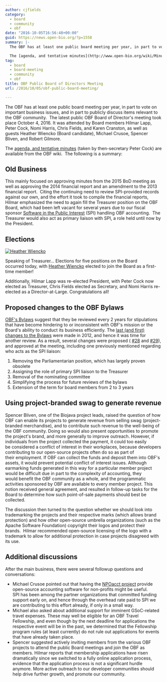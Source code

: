 ```yaml
---
author: cjfields
category:
  - board
  - community
  - obf
date: "2016-10-05T16:56:48+00:00"
guid: https://news.open-bio.org/?p=1558
summary: |-
  The OBF has at least one public board meeting per year, in part to vote on important business issues, and in part to publicly discuss items relevant to the OBF community.  The latest public OBF Board of Director's meeting took place October 4, 2016. It was attended by Board members Hilmar Lapp, Peter Cock, Nomi Harris, Chris Fields, and Karen Cranston, as well as guests Heather Wiencko (Board candidate), Michael Crusoe, Spencer Bliven, and Robert Gilmore.

  The [agenda, and tentative minutes](http://www.open-bio.org/wiki/Minutes:2016_Oct_ConfCall) (taken by then-secretary Peter Cock) are available from the OBF wiki.  The following is a summary:
tag:
  - board
  - board-meeting
  - community
  - obf
title: OBF Public Board of Directors Meeting
url: /2016/10/05/obf-public-board-meeting/

---
```

The OBF has at least one public board meeting per year, in part to vote on important business issues, and in part to publicly discuss items relevant to the OBF community.  The latest public OBF Board of Director's meeting took place October 4, 2016. It was attended by Board members Hilmar Lapp, Peter Cock, Nomi Harris, Chris Fields, and Karen Cranston, as well as guests Heather Wiencko (Board candidate), Michael Crusoe, Spencer Bliven, and Robert Gilmore.

The [agenda, and tentative minutes](/obf-hugo-test/wiki/Minutes:2016_Oct_ConfCall) (taken by then-secretary Peter Cock) are available from the OBF wiki.  The following is a summary:

## Old Business

This mainly focused on approving minutes from the 2015 BoD meeting as well as approving the 2014 financial report and an amendment to the 2013 financial report.  Citing the continuing need to review SPI-provided records against our own, and the effort it took to compile the financial reports, Hilmar emphasized the need to again fill the Treasurer position on the OBF Board, which had been left vacant for several years due to our fiscal sponsor [Software in the Public Interest](http://www.spi-inc.org) (SPI) handling OBF accounting.  The Treasurer would also act as primary liaison with SPI, a role held until now by the President.

## Elections

 [![Heather Wiencko](https://news.open-bio.org/wp-content/uploads/2016/10/hatAvatar-1-271x300.jpg)](https://twitter.com/hlwiencko)

Speaking of Treasurer... Elections for five positions on the Board occurred today, with [Heather Wiencko](https://twitter.com/hlwiencko) elected to join the Board as a first-time member!

Additionally, Hilmar Lapp was re-elected President, with Peter Cock now elected as Treasurer, Chris Fields elected as Secretary, and Nomi Harris re-elected as a Director-at-Large. Congratulations all!

## Proposed changes to the OBF Bylaws

 [OBF's Bylaws](https://github.com/OBF/obf-docs/blob/master/OBF%20Bylaws.pdf) suggest that they be reviewed every 2 years for stipulations that have become hindering to or inconsistent with OBF's mission or the Board's ability to conduct its business efficiently. The [last (and first) changes to the Bylaws](https://github.com/OBF/obf-docs/pull/8) were made in 2012, and hence it was time for another review. As a result, several changes were proposed ( [#28](https://github.com/OBF/obf-docs/pull/28) and [#29](https://github.com/OBF/obf-docs/pull/29)), and approved at the meeting, including one previously mentioned regarding who acts as the SPI liaison:

1. Removing the Parliamentarian position, which has largely proven obsolete
1. Assigning the role of primary SPI liaison to the Treasurer
1. Removal of the nominating committee
1. Simplifying the process for future reviews of the bylaws
1. Extension of the term for board members from 2 to 3 years

## Using project-branded swag to generate revenue

Spencer Bliven, one of the Biojava project leads, raised the question of how OBF can enable its projects to generate revenue from selling swag (project-branded merchandise), and to contribute such revenue to the well-being of the OBF community. Doing so would also present opportunities to promote the project's brand, and more generally to improve outreach. However, if individuals from the project collected the payment, it could too easily be considered a conflict of interest in their workplaces, because developers contributing to our open-source projects often do so as part of their employment. If OBF can collect the funds and deposit them into OBF's assets, it would prevent potential conflict of interest issues. Although earmarking funds generated in this way for a particular member project would be difficult due in part to the complexity of accounting, they would benefit the OBF community as a whole, and the programmatic activities sponsored by OBF are available to every member project. This notion received general agreement, and resulted in follow-up tasks for the Board to determine how such point-of-sale payments should best be collected.

The discussion then turned to the question whether we should look into trademarking the projects and their respective marks (which allows brand protection) and how other open-source umbrella organizations (such as the Apache Software Foundation) copyright their logos and protect their brands.  Hilmar recommended open-source licensing of the logo with a trademark to allow for additional protection in case projects disagreed with its use.

## Additional discussions

After the main business, there were several followup questions and conversations:

- Michael Crusoe pointed out that having the [NPOacct project](https://sfconservancy.org/npoacct/) provide open-source accounting software for non-profits might be useful. SPI has been among the partner organizations that committed funding support early on, and hence through the overhead rate paid to SPI we are contributing to this effort already, if only in a small way.
- Michael also asked about additional support for imminent GSoC-related travel expenses. These may well be eligible for an OBF Travel Fellowship, and even though by the next deadline for applications the respective event will be in the past, we determined that the Fellowship program rules (at least currently) do not rule out applications for events that have already taken place.
- Spencer suggested actively inviting members from the various OBF projects to attend the public Board meetings and join the OBF as members. Hilmar reports that membership applications have risen dramatically since we switched to a fully online application process, evidence that the application process is not a significant hurdle anymore. More active outreach to our developer communities should help drive further growth, and promote our community.
